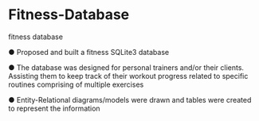 # Fitness-Database
fitness database

● Proposed and built a fitness SQLite3 database 

● The database was designed for personal trainers and/or their clients. Assisting them to keep track of their workout progress related to specific routines comprising of multiple exercises

● Entity-Relational diagrams/models were drawn and tables were created to represent the information
